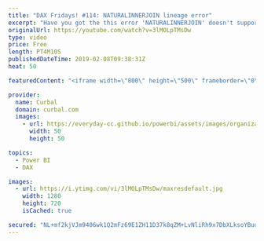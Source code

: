 ```yaml
---
title: "DAX Fridays! #114: NATURALINNERJOIN lineage error"
excerpt: "Have you got the this error 'NATURALINNERJOIN' doesn't support joins by using columns with different data types or lineage when using the function?  In this quick video I will show you how to solve it.  Here is a summary post of all the join videos done so far: https://curbal.com/blog/joining-table-in-power-bi-with-power-query-and-dax"
originalUrl: https://youtube.com/watch?v=3lMOLpTMsDw
type: video
price: Free
length: PT4M10S
publishedDateTime: 2019-02-08T09:38:31Z
heat: 50

featuredContent: "<iframe width=\"800\" height=\"500\" frameborder=\"0\" src=\"https://www.youtube.com/embed/3lMOLpTMsDw\" allow=\"accelerometer; autoplay; encrypted-media; gyroscope; picture-in-picture\" allowfullscreen></iframe>"

provider:
  name: Curbal
  domain: curbal.com
  images:
    - url: https://everyday-cc.github.io/powerbi/assets/images/organizations/curbal.com-50x50.jpg
      width: 50
      height: 50

topics:
  - Power BI
  - DAX

images:
  - url: https://i.ytimg.com/vi/3lMOLpTMsDw/maxresdefault.jpg
    width: 1280
    height: 720
    isCached: true

secured: "NL+mf2kjVJm9406wk1Q2mFz69E1ZH11D37k8qZM+LvNliRh9x7DbXLksoYBuoTlmuej+oXvPSCl5bWdGq8f7LpMEQ+wcweQxMIcKt4K5XFdRPnSLHhfiMH5jM+R/J1So5v6eJAFpq1W5yFF+72fb+7qLlODGIn0MHNN8DP48UyI4BovW7GgKietHvixAHXxJQo0Xyog4PppbSDp/gpFbMxgkjM7ZIOb4HfGdqFzo3S1KEjknw0OJ16+LuIYmW59L75QU/N0p7KRLY9a4QfLSIGpbru737g6JbokhBtHnHLwUsUS4jp6qkmIyLM89x0HcnWo2wm78z1a5yuazqR8syzWL9S5l8qUkgb4TJnSXcmvtwoLbkKGHTJZuj42uDZ9Bdrg3vx5KW5n6BiDAateDjYPoOzZ0YJqRwRSUfDjou5s=;RUA+vST0XH6Oi4/LZZDo7w=="
---
```


